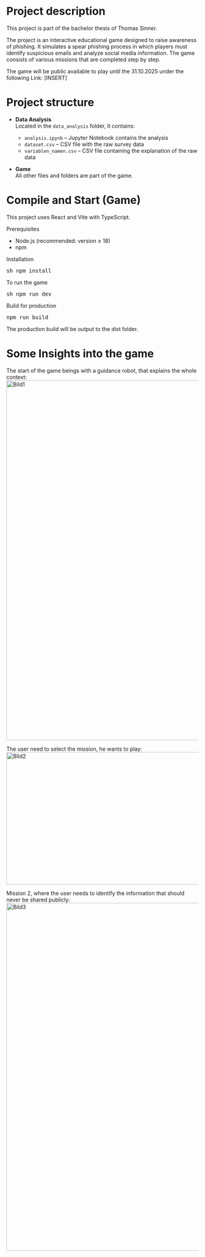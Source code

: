 # Project description
This project is part of the bachelor thesis of Thomas Sinner.

The project is an interactive educational game designed to raise awareness of phishing. It simulates a spear phishing process in which players must identify suspicious emails and analyze social media information. The game consists of various missions that are completed step by step.

The game will be public available to play until the 31.10.2025 under the following Link: [INSERT]
# Project structure
- **Data Analysis**  
  Located in the `data_analysis` folder, it contains:
  - `analysis.ipynb` – Jupyter Notebook contains the analysis
  - `dataset.csv` – CSV file with the raw survey data
  - `variablen_namen.csv` – CSV file containing the explanation of the raw data

- **Game**  
  All other files and folders are part of the game.

# Compile and Start (Game)

This project uses React and Vite with TypeScript.

Prerequisites
- Node.js (recommended: version ≥ 18)
- npm


Installation
<pre>sh npm install</pre>

To run the game
<pre>sh npm run dev</pre>

Build for production
<pre>npm run build</pre>

The production build will be output to the dist folder.
# Some Insights into the game

The start of the game beings with a guidance robot, that explains the whole context:
<img width="1918" height="943" alt="Bild1" src="https://github.com/user-attachments/assets/b1254836-38a6-45b3-b8d8-854e7553c28d" />

The user need to select the mission, he wants to play:
<img width="1288" height="347" alt="Bild2" src="https://github.com/user-attachments/assets/aa0550b0-947f-4dd2-8809-ad8678a63c2f" />

Mission 2, where the user needs to identify the information that should never be shared publicly:
<img width="913" height="911" alt="Bild3" src="https://github.com/user-attachments/assets/2c15c943-1758-4e96-b9fe-510794b574b0" />
